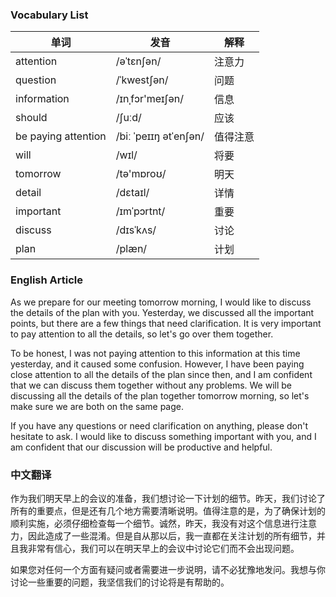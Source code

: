 ### Vocabulary List


| 单词 | 发音 | 解释 |
|------|------|------|
| attention | /əˈtɛnʃən/ | 注意力 |
| question | /ˈkwestʃən/ | 问题 |
| information | /ɪnˌfɔr'meɪʃən/ | 信息 |
| should | /ʃuːd/ | 应该 |
| be paying attention | /biː ˈpeɪɪŋ ətˈenʃən/ | 值得注意 |
| will | /wɪl/ | 将要 |
| tomorrow | /tə'mɒroʊ/ | 明天 |
| detail | /dɛtaɪl/ | 详情 |
| important | /ɪmˈpɔrtnt/ | 重要 |
| discuss | /dɪsˈkʌs/ | 讨论 |
| plan | /plæn/ | 计划 |

### English Article

As we prepare for our meeting tomorrow morning, I would like to discuss the details of the plan with you. Yesterday, we discussed all the important points, but there are a few things that need clarification. It is very important to pay attention to all the details, so let's go over them together.

To be honest, I was not paying attention to this information at this time yesterday, and it caused some confusion. However, I have been paying close attention to all the details of the plan since then, and I am confident that we can discuss them together without any problems. We will be discussing all the details of the plan together tomorrow morning, so let's make sure we are both on the same page.

If you have any questions or need clarification on anything, please don't hesitate to ask. I would like to discuss something important with you, and I am confident that our discussion will be productive and helpful.

### 中文翻译

作为我们明天早上的会议的准备，我们想讨论一下计划的细节。昨天，我们讨论了所有的重要点，但是还有几个地方需要清晰说明。值得注意的是，为了确保计划的顺利实施，必须仔细检查每一个细节。诚然，昨天，我没有对这个信息进行注意力，因此造成了一些混淆。但是自从那以后，我一直都在关注计划的所有细节，并且我非常有信心，我们可以在明天早上的会议中讨论它们而不会出现问题。

如果您对任何一个方面有疑问或者需要进一步说明，请不必犹豫地发问。我想与你讨论一些重要的问题，我坚信我们的讨论将是有帮助的。